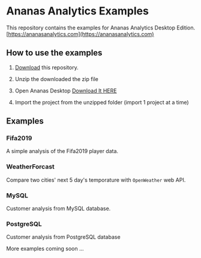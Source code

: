 # Ananas Analytics Examples

This repository contains the examples for Ananas Analytics Desktop Edition. [https://ananasanalytics.com](https://ananasanalytics.com)

## How to use the examples

1. [Download](https://github.com/ananas-analytics/ananas-examples/archive/master.zip) this repository.

2. Unzip the downloaded the zip file

3. Open Ananas Desktop [Download It HERE](https://ananasanalytics.com/docs/downloads/overview)

4. Import the project from the unzipped folder (import 1 project at a time)

## Examples

### Fifa2019

A simple analysis of the Fifa2019 player data.

### WeatherForcast

Compare two cities' next 5 day's temporature with `OpenWeather` web API.

### MySQL

Customer analysis from MySQL database.

### PostgreSQL

Customer analysis from PostgreSQL database

More examples coming soon ...
